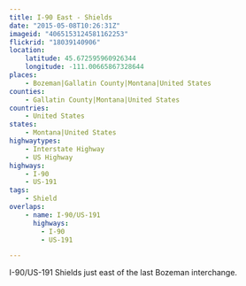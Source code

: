 ```yaml
---
title: I-90 East - Shields
date: "2015-05-08T10:26:31Z"
imageid: "4065153124581162253"
flickrid: "18039140906"
location:
    latitude: 45.672595960926344
    longitude: -111.00665867328644
places:
    - Bozeman|Gallatin County|Montana|United States
counties:
    - Gallatin County|Montana|United States
countries:
    - United States
states:
    - Montana|United States
highwaytypes:
    - Interstate Highway
    - US Highway
highways:
    - I-90
    - US-191
tags:
    - Shield
overlaps:
    - name: I-90/US-191
      highways:
        - I-90
        - US-191

---
```

I-90/US-191 Shields just east of the last Bozeman interchange.